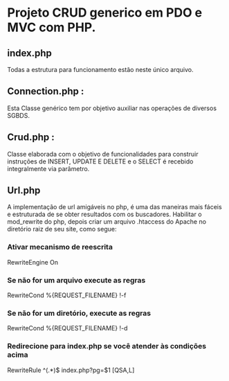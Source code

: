 # Projeto CRUD generico em PDO e MVC com PHP.

## index.php
Todas a estrutura para funcionamento estão neste único arquivo.

## Connection.php : 
Esta Classe genérico tem por objetivo auxiliar nas operações de diversos SGBDS. 
## Crud.php : 
Classe elaborada com o objetivo de funcionalidades para construir instruções de INSERT, UPDATE E DELETE e o SELECT é recebido integralmente via parâmetro.
## Url.php
A implementação de url amigáveis no php, é uma das maneiras mais fáceis e estruturada de se obter resultados com os buscadores.
Habilitar o mod_rewrite do php, depois criar um arquivo .htaccess do Apache no diretório raiz de seu site, como segue:
### Ativar mecanismo de reescrita
RewriteEngine On
### Se não for um arquivo execute as regras
RewriteCond %{REQUEST_FILENAME} !-f
### Se não for um diretório, execute as regras
RewriteCond %{REQUEST_FILENAME} !-d
### Redirecione para index.php se você atender às condições acima
RewriteRule ^(.*)$ index.php?pg=$1 [QSA,L]
